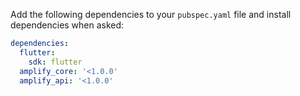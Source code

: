 Add the following dependencies to your `pubspec.yaml` file and install dependencies when asked:

```yaml
dependencies:
  flutter:
    sdk: flutter
  amplify_core: '<1.0.0'
  amplify_api: '<1.0.0'
```
